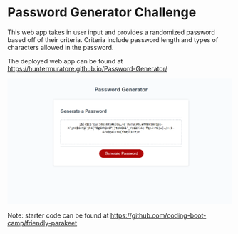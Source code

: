 # Password Generator Challenge

This web app takes in user input and provides a randomized password based off of their criteria. Criteria include password length and types of characters allowed in the password.

The deployed web app can be found at <https://huntermuratore.github.io/Password-Generator/>

![password generator webpage image](./img/password-gen-screenshot.png)

Note: starter code can be found at <https://github.com/coding-boot-camp/friendly-parakeet>
